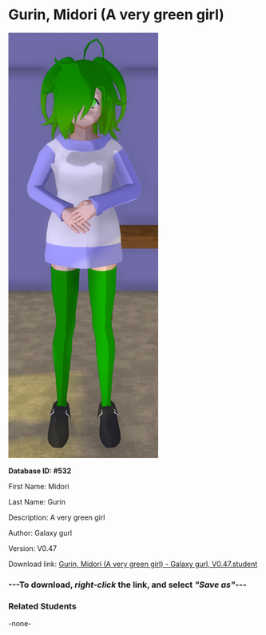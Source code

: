 # Gurin, Midori (A very green girl)

<img src="Files/Gurin, Midori (A very green girl).png" title="Gurin, Midori (A very green girl) - Galaxy gurl, V0.47">

**Database ID: #532**

First Name: Midori

Last Name: Gurin

Description: A very green girl

Author: Galaxy gurl

Version: V0.47

Download link: <a href="https://raw.githubusercontent.com/Arbiter1223/Daigaku-Gurashi-Custom-Students/master/Students/Files/Gurin%2C%20Midori%20(A%20very%20green%20girl)%20-%20Galaxy%20gurl%2C%20V0.47.student">Gurin, Midori (A very green girl) - Galaxy gurl, V0.47.student</a>

### ---**To download, _right-click_ the link, and select _"Save as"_**---

### Related Students

-none-
